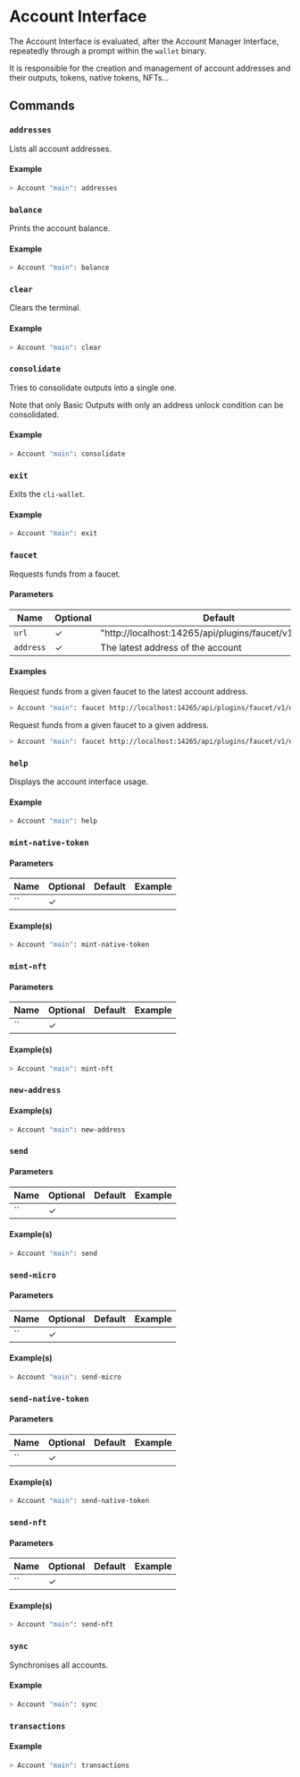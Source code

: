 # Account Interface

The Account Interface is evaluated, after the Account Manager Interface, repeatedly through a prompt within the `wallet`
binary.

It is responsible for the creation and management of account addresses and their outputs, tokens, native tokens, NFTs...

## Commands

### `addresses`

Lists all account addresses.

#### Example

```sh
> Account "main": addresses
```

### `balance`

Prints the account balance.

#### Example

```sh
> Account "main": balance
```

### `clear`

Clears the terminal.

#### Example

```sh
> Account "main": clear
```

### `consolidate`

Tries to consolidate outputs into a single one.

Note that only Basic Outputs with only an address unlock condition can be consolidated.

#### Example

```sh
> Account "main": consolidate
```

### `exit`

Exits the `cli-wallet`.

#### Example

```sh
> Account "main": exit
```

### `faucet`

Requests funds from a faucet.

#### Parameters

| Name      | Optional  | Default                                                 | Example                                                           |
| --------- | --------- | ------------------------------------------------------- | ----------------------------------------------------------------- |
| `url`     | ✓         | "http://localhost:14265/api/plugins/faucet/v1/enqueue"  | "http://localhost:14265/api/plugins/faucet/v1/enqueue"            |
| `address` | ✓         | The latest address of the account                       | "rms1qztwng6cty8cfm42nzvq099ev7udhrnk0rw8jt8vttf9kpqnxhpsx869vr3" |

#### Examples

Request funds from a given faucet to the latest account address.
```sh
> Account "main": faucet http://localhost:14265/api/plugins/faucet/v1/enqueue
```

Request funds from a given faucet to a given address.
```sh
> Account "main": faucet http://localhost:14265/api/plugins/faucet/v1/enqueue rms1qztwng6cty8cfm42nzvq099ev7udhrnk0rw8jt8vttf9kpqnxhpsx869vr3
```

### `help`

Displays the account interface usage.

#### Example

```sh
> Account "main": help
```

### `mint-native-token`

#### Parameters

| Name    | Optional  | Default       | Example |
| ------- | --------- | ------------- | ------- |
| `` | ✓ | | |

#### Example(s)

```sh
> Account "main": mint-native-token
```

### `mint-nft`

#### Parameters

| Name    | Optional  | Default       | Example |
| ------- | --------- | ------------- | ------- |
| `` | ✓ | | |

#### Example(s)

```sh
> Account "main": mint-nft
```

### `new-address`

#### Example(s)

```sh
> Account "main": new-address
```

### `send`

#### Parameters

| Name    | Optional  | Default       | Example |
| ------- | --------- | ------------- | ------- |
| `` | ✓ | | |

#### Example(s)

```sh
> Account "main": send
```

### `send-micro`

#### Parameters

| Name    | Optional  | Default       | Example |
| ------- | --------- | ------------- | ------- |
| `` | ✓ | | |

#### Example(s)

```sh
> Account "main": send-micro
```

### `send-native-token`

#### Parameters

| Name    | Optional  | Default       | Example |
| ------- | --------- | ------------- | ------- |
| `` | ✓ | | |

#### Example(s)

```sh
> Account "main": send-native-token
```

### `send-nft`

#### Parameters

| Name    | Optional  | Default       | Example |
| ------- | --------- | ------------- | ------- |
| `` | ✓ | | |

#### Example(s)

```sh
> Account "main": send-nft
```

### `sync`

Synchronises all accounts.

#### Example

```sh
> Account "main": sync
```

### `transactions`

#### Example

```sh
> Account "main": transactions
```
